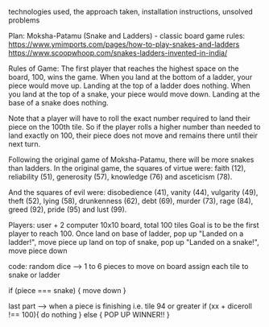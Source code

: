 <!-- GA SEI 32 Project 1: Game -->
<!-- ZY, 10 Sept 2021 -->
technologies used, the approach taken, installation instructions, unsolved problems

Plan: Moksha-Patamu (Snake and Ladders) - classic board game
rules: https://www.ymimports.com/pages/how-to-play-snakes-and-ladders
https://www.scoopwhoop.com/snakes-ladders-invented-in-india/

Rules of Game:
The first player that reaches the highest space on the board, 100, wins the game.
When you land at the bottom of a ladder, your piece would move up. Landing at the top of a ladder does nothing. When you land at the top of a snake, your piece would move down. Landing at the base of a snake does nothing.

Note that a player will have to roll the exact number required to land their piece on the 100th tile. So if the player rolls a higher number than needed to land exactly on 100, their piece does not move and remains there until their next turn.

Following the original game of Moksha-Patamu, there will be more snakes than ladders.
In the original game, the squares of virtue were: faith (12), reliability (51), generosity (57), knowledge (76) and asceticism (78).

And the squares of evil were: disobedience (41), vanity (44), vulgarity (49), theft (52), lying (58), drunkenness (62), debt (69), murder (73), rage (84), greed (92), pride (95) and lust (99). 


Players: user + 2 computer
10x10 board, total 100 tiles
Goal is to be the first player to reach 100.
Once land on base of ladder, pop up "Landed on a ladder!", move piece up
land on top of snake, pop up "Landed on a snake!", move piece down

code:
random dice --> 1 to 6
pieces to move on board
assign each tile to snake or ladder

if (piece === snake) {
    move down
}

last part --> when a piece is finishing i.e. tile 94 or greater
if (xx + diceroll !== 100){
    do nothing
}
else {
    POP UP WINNER!!
}